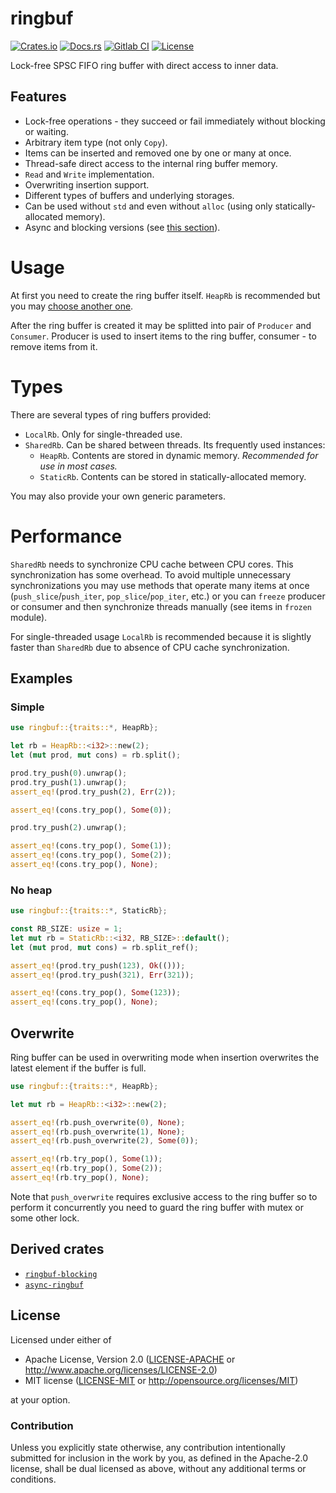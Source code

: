 # ringbuf

[![Crates.io][crates_badge]][crates]
[![Docs.rs][docs_badge]][docs]
[![Gitlab CI][gitlab_badge]][gitlab]
[![License][license_badge]][license]

[crates_badge]: https://img.shields.io/crates/v/ringbuf.svg
[docs_badge]: https://docs.rs/ringbuf/badge.svg
[gitlab_badge]: https://gitlab.com/agerasev/ringbuf/badges/master/pipeline.svg
[license_badge]: https://img.shields.io/crates/l/ringbuf.svg

[crates]: https://crates.io/crates/ringbuf
[docs]: https://docs.rs/ringbuf
[gitlab]: https://gitlab.com/agerasev/ringbuf/-/pipelines?scope=branches&ref=master
[license]: #license

Lock-free SPSC FIFO ring buffer with direct access to inner data.

## Features

+ Lock-free operations - they succeed or fail immediately without blocking or waiting.
+ Arbitrary item type (not only `Copy`).
+ Items can be inserted and removed one by one or many at once.
+ Thread-safe direct access to the internal ring buffer memory.
+ `Read` and `Write` implementation.
+ Overwriting insertion support.
+ Different types of buffers and underlying storages.
+ Can be used without `std` and even without `alloc` (using only statically-allocated memory).
+ Async and blocking versions (see [this section](#derived-crates)).

# Usage

At first you need to create the ring buffer itself. `HeapRb` is recommended but you may [choose another one](#types).

After the ring buffer is created it may be splitted into pair of `Producer` and `Consumer`.
Producer is used to insert items to the ring buffer, consumer - to remove items from it.

# Types

There are several types of ring buffers provided:

+ `LocalRb`. Only for single-threaded use.
+ `SharedRb`. Can be shared between threads. Its frequently used instances:
  + `HeapRb`. Contents are stored in dynamic memory. *Recommended for use in most cases.*
  + `StaticRb`. Contents can be stored in statically-allocated memory.

You may also provide your own generic parameters.

# Performance

`SharedRb` needs to synchronize CPU cache between CPU cores. This synchronization has some overhead.
To avoid multiple unnecessary synchronizations you may use methods that operate many items at once
(`push_slice`/`push_iter`, `pop_slice`/`pop_iter`, etc.)
or you can `freeze` producer or consumer and then synchronize threads manually (see items in `frozen` module).

For single-threaded usage `LocalRb` is recommended because it is slightly faster than `SharedRb` due to absence of CPU cache synchronization.

## Examples

### Simple

```rust
use ringbuf::{traits::*, HeapRb};

let rb = HeapRb::<i32>::new(2);
let (mut prod, mut cons) = rb.split();

prod.try_push(0).unwrap();
prod.try_push(1).unwrap();
assert_eq!(prod.try_push(2), Err(2));

assert_eq!(cons.try_pop(), Some(0));

prod.try_push(2).unwrap();

assert_eq!(cons.try_pop(), Some(1));
assert_eq!(cons.try_pop(), Some(2));
assert_eq!(cons.try_pop(), None);
```

### No heap

```rust
use ringbuf::{traits::*, StaticRb};

const RB_SIZE: usize = 1;
let mut rb = StaticRb::<i32, RB_SIZE>::default();
let (mut prod, mut cons) = rb.split_ref();

assert_eq!(prod.try_push(123), Ok(()));
assert_eq!(prod.try_push(321), Err(321));

assert_eq!(cons.try_pop(), Some(123));
assert_eq!(cons.try_pop(), None);
```

## Overwrite

Ring buffer can be used in overwriting mode when insertion overwrites the latest element if the buffer is full.

```rust
use ringbuf::{traits::*, HeapRb};

let mut rb = HeapRb::<i32>::new(2);

assert_eq!(rb.push_overwrite(0), None);
assert_eq!(rb.push_overwrite(1), None);
assert_eq!(rb.push_overwrite(2), Some(0));

assert_eq!(rb.try_pop(), Some(1));
assert_eq!(rb.try_pop(), Some(2));
assert_eq!(rb.try_pop(), None);
```

Note that `push_overwrite` requires exclusive access to the ring buffer
so to perform it concurrently you need to guard the ring buffer with mutex or some other lock.

## Derived crates

+ [`ringbuf-blocking`](https://crates.io/crates/ringbuf-blocking)
+ [`async-ringbuf`](https://crates.io/crates/async-ringbuf)

## License

Licensed under either of

 * Apache License, Version 2.0 ([LICENSE-APACHE](LICENSE-APACHE) or http://www.apache.org/licenses/LICENSE-2.0)
 * MIT license ([LICENSE-MIT](LICENSE-MIT) or http://opensource.org/licenses/MIT)

at your option.

### Contribution

Unless you explicitly state otherwise, any contribution intentionally submitted
for inclusion in the work by you, as defined in the Apache-2.0 license, shall be dual licensed as above, without any
additional terms or conditions.
